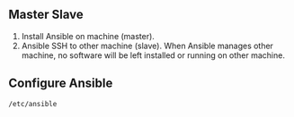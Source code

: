 ## Master Slave ## 
1. Install Ansible on machine (master). 
2. Ansible SSH to other machine (slave). When Ansible manages other machine, no software will be left installed or running on other machine. 

## Configure Ansible ##
```/etc/ansible```

